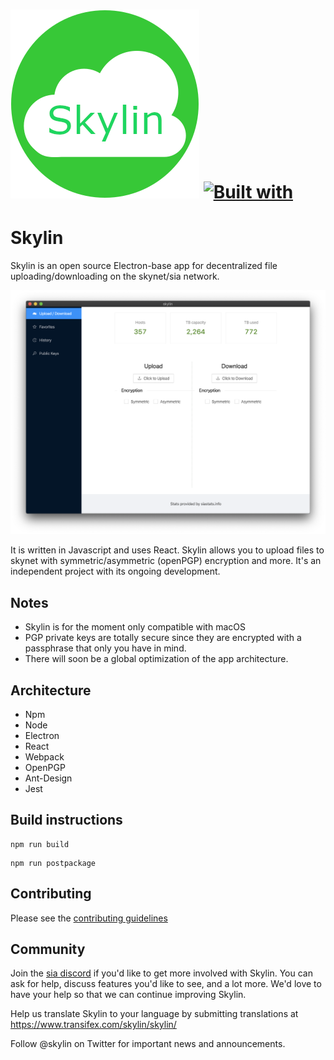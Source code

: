 # ![Skylin Logo](./assets/logo/skylin.png) [![Built with](./assets/built-with-Sia-color.svg)](http://sia.tech)

# Skylin

Skylin is an open source Electron-base app for decentralized file uploading/downloading on the skynet/sia network.

![Skylin Screenshot](./assets/readme-bg.png)

It is written in Javascript and uses React.
Skylin allows you to upload files to skynet with symmetric/asymmetric (openPGP) encryption and more.
It's an independent project with its ongoing development.

## Notes
- Skylin is for the moment only compatible with macOS
- PGP private keys are totally secure since they are encrypted with a passphrase that only you have in mind.
- There will soon be a global optimization of the app architecture.

## Architecture
- Npm
- Node
- Electron
- React
- Webpack
- OpenPGP
- Ant-Design
- Jest

## Build instructions
```
npm run build
```
```
npm run postpackage
```

## Contributing
Please see the [contributing guidelines](./CONTRIBUTING.md)

## Community
Join the [sia discord](https://discord.gg/sia) if you'd like to get more involved with Skylin. 
You can ask for help, discuss features you'd like to see, and a lot more. 
We'd love to have your help so that we can continue improving Skylin.

Help us translate Skylin to your language by submitting translations at https://www.transifex.com/skylin/skylin/

Follow @skylin on Twitter for important news and announcements.
